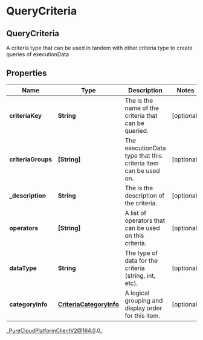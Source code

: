 # QueryCriteria

## QueryCriteria
A criteria type that can be used in tandem with other criteria type to create queries of executionData

## Properties

|Name | Type | Description | Notes|
|------------ | ------------- | ------------- | -------------|
| **criteriaKey** | **String** | The is the name of the criteria that can be queried. | [optional] |
| **criteriaGroups** | **[String]** | The executionData type that this criteria item can be used on. | [optional] |
| **_description** | **String** | The is the description of the criteria. | [optional] |
| **operators** | **[String]** | A list of operators that can be used on this criteria. | [optional] |
| **dataType** | **String** | The type of data for the criteria (string, int, etc). | [optional] |
| **categoryInfo** | [**CriteriaCategoryInfo**](CriteriaCategoryInfo) | A logical grouping and display order for this item. | [optional] |



_PureCloudPlatformClientV2@164.0.0_

